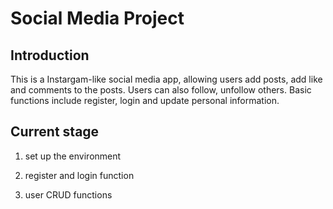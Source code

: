 # Social Media Project

## Introduction

This is a Instargam-like social media app, allowing users add posts, add like and comments to the posts. Users can also follow, unfollow others. Basic functions include register, login and update personal information.

## Current stage

1. set up the environment

2. register and login function

3. user CRUD functions
